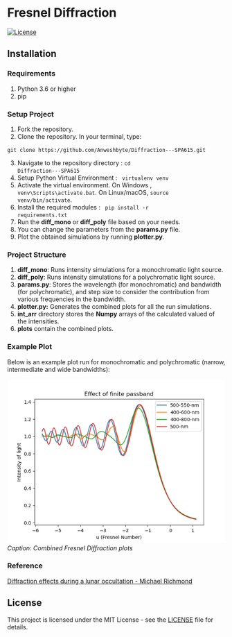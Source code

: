 # Fresnel Diffraction

[![License](https://img.shields.io/badge/License-MIT-blue.svg)](https://opensource.org/licenses/MIT)

## Installation
### Requirements
1. Python 3.6 or higher
2. pip

### Setup Project
1. Fork the repository.
2. Clone the repository. In your terminal, type:
  <pre><code>git clone https://github.com/Anweshbyte/Diffraction---SPA615.git</code></pre>
3. Navigate to the repository directory : <code>cd Diffraction---SPA615</code>
4. Setup Python Virtual Environment : <code> virtualenv venv </code>
5. Activate the virtual environment. On Windows , <code>venv\Scripts\activate.bat</code>. On Linux/macOS, <code>source venv/bin/activate</code>.
5. Install the required modules : <code> pip install -r requirements.txt</code>
6. Run the **diff_mono** or **diff_poly** file based on your needs.
7. You can change the parameters from the **params.py** file.
8. Plot the obtained simulations by running **plotter.py**.

### Project Structure
1. **diff_mono**: Runs intensity simulations for a monochromatic light source.
2. **diff_poly**: Runs intensity simulations for a polychromatic light source.
3. **params.py**: Stores the wavelength (for monochromatic) and bandwidth (for polychromatic), and step size to consider the contribution from various frequencies in the bandwidth.
4. **plotter.py:** Generates the combined plots for all the run simulations.
5. **int_arr** directory stores the **Numpy** arrays of the calculated valued of the intensities.
6. **plots** contain the combined plots.

### Example Plot

Below is an example plot run for monochromatic and polychromatic (narrow, intermediate and wide bandwidths):

![Example Plot](plots/Combined_plots.png)
*Caption: Combined Fresnel Diffraction plots*

### Reference
[Diffraction effects during a lunar occultation - Michael Richmond](http://spiff.rit.edu/richmond/occult/bessel/bessel.html#:~:text=The%20term%20%22Fresnel%20diffraction%22%20is,and%20onto%20a%20distant%20screen.)

## License

This project is licensed under the MIT License - see the [LICENSE](LICENSE) file for details.
